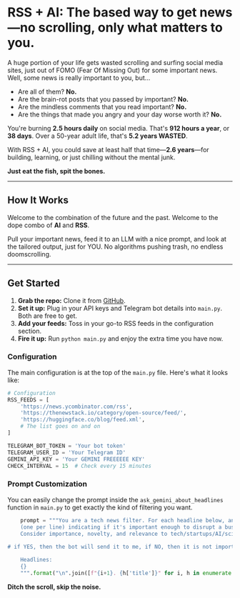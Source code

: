 # RSS + AI: The based way to get news—no scrolling, only what matters to you.

A huge portion of your life gets wasted scrolling and surfing social media sites, just out of FOMO (Fear Of Missing Out) for some important news. Well, some news is really important to you, but…

- Are all of them? **No.**
- Are the brain-rot posts that you passed by important? **No.**
- Are the mindless comments that you read important? **No.**
- Are the things that made you angry and your day worse worth it? **No.**

You're burning **2.5 hours daily** on social media. That's **912 hours a year**, or **38 days**. Over a 50-year adult life, that's **5.2 years WASTED**.

With RSS + AI, you could save at least half that time—**2.6 years**—for building, learning, or just chilling without the mental junk.

**Just eat the fish, spit the bones.**

---

## How It Works

Welcome to the combination of the future and the past. Welcome to the dope combo of **AI** and **RSS**.

Pull your important news, feed it to an LLM with a nice prompt, and look at the tailored output, just for YOU. No algorithms pushing trash, no endless doomscrolling.

---

## Get Started

1.  **Grab the repo:** Clone it from [GitHub](https://github.com/qusaismael/rss-ai).
2.  **Set it up:** Plug in your API keys and Telegram bot details into `main.py`. Both are free to get.
3.  **Add your feeds:** Toss in your go-to RSS feeds in the configuration section.
4.  **Fire it up:** Run `python main.py` and enjoy the extra time you have now.

### Configuration

The main configuration is at the top of the `main.py` file. Here's what it looks like:

```python
# Configuration
RSS_FEEDS = [
    'https://news.ycombinator.com/rss',
    'https://thenewstack.io/category/open-source/feed/',
    'https://huggingface.co/blog/feed.xml',
    # The list goes on and on
]

TELEGRAM_BOT_TOKEN = 'Your bot token'
TELEGRAM_USER_ID = 'Your Telegram ID'
GEMINI_API_KEY = 'Your GEMINI FREEEEEE KEY'
CHECK_INTERVAL = 15  # Check every 15 minutes
```

### Prompt Customization

You can easily change the prompt inside the `ask_gemini_about_headlines` function in `main.py` to get exactly the kind of filtering you want.

```python
    prompt = """You are a tech news filter. For each headline below, answer with ONLY 'YES' or 'NO' 
    (one per line) indicating if it's important enough to disrupt a busy tech professional.
    Consider importance, novelty, and relevance to tech/startups/AI/science.
    
# if YES, then the bot will send it to me, if NO, then it is not important.

    Headlines:
    {}
    """.format("\n".join([f"{i+1}. {h['title']}" for i, h in enumerate(headlines)]))
```

**Ditch the scroll, skip the noise.** 